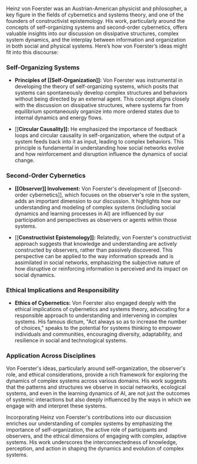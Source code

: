 Heinz von Foerster was an Austrian-American physicist and philosopher, a key figure in the fields of cybernetics and systems theory, and one of the founders of constructivist epistemology. His work, particularly around the concepts of self-organizing systems and second-order cybernetics, offers valuable insights into our discussion on dissipative structures, complex system dynamics, and the interplay between information and organization in both social and physical systems. Here’s how von Foerster’s ideas might fit into this discourse:

### Self-Organizing Systems

- **Principles of [[Self-Organization]]:** Von Foerster was instrumental in developing the theory of self-organizing systems, which posits that systems can spontaneously develop complex structures and behaviors without being directed by an external agent. This concept aligns closely with the discussion on dissipative structures, where systems far from equilibrium spontaneously organize into more ordered states due to internal dynamics and energy flows.

- [[**Circular Causality]]:** He emphasized the importance of feedback loops and circular causality in self-organization, where the output of a system feeds back into it as input, leading to complex behaviors. This principle is fundamental in understanding how social networks evolve and how reinforcement and disruption influence the dynamics of social change.

### Second-Order Cybernetics

- **[[Observer]] Involvement:** Von Foerster's development of [[second-order cybernetics]], which focuses on the observer's role in the system, adds an important dimension to our discussion. It highlights how our understanding and modeling of complex systems (including social dynamics and learning processes in AI) are influenced by our participation and perspectives as observers or agents within those systems.

- [[**Constructivist Epistemology]]:** Relatedly, von Foerster's constructivist approach suggests that knowledge and understanding are actively constructed by observers, rather than passively discovered. This perspective can be applied to the way information spreads and is assimilated in social networks, emphasizing the subjective nature of how disruptive or reinforcing information is perceived and its impact on social dynamics.

### Ethical Implications and Responsibility

- **Ethics of Cybernetics:** Von Foerster also engaged deeply with the ethical implications of cybernetics and systems theory, advocating for a responsible approach to understanding and intervening in complex systems. His famous dictum, "Act always so as to increase the number of choices," speaks to the potential for systems thinking to empower individuals and communities, encouraging diversity, adaptability, and resilience in social and technological systems.

### Application Across Disciplines

Von Foerster's ideas, particularly around self-organization, the observer's role, and ethical considerations, provide a rich framework for exploring the dynamics of complex systems across various domains. His work suggests that the patterns and structures we observe in social networks, ecological systems, and even in the learning dynamics of AI, are not just the outcomes of systemic interactions but also deeply influenced by the ways in which we engage with and interpret these systems.

Incorporating Heinz von Foerster's contributions into our discussion enriches our understanding of complex systems by emphasizing the importance of self-organization, the active role of participants and observers, and the ethical dimensions of engaging with complex, adaptive systems. His work underscores the interconnectedness of knowledge, perception, and action in shaping the dynamics and evolution of complex systems.